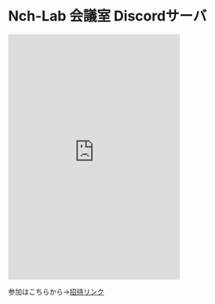 # Nch-Lab 会議室 Discordサーバ

<iframe src="https://discord.com/widget?id=972389793239560192&theme=dark" width="350" height="500" allowtransparency="true" frameborder="0" sandbox="allow-popups allow-popups-to-escape-sandbox allow-same-origin allow-scripts"></iframe>

参加はこちらから→<a href="https://discord.gg/r3HeMB2B6a" target="_blank" rel="noopener norefferrer">招待リンク</a>
